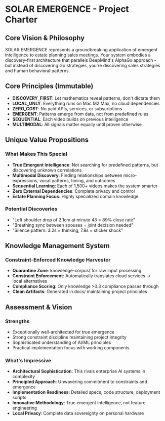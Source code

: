 # SOLAR EMERGENCE - Project Charter

## Core Vision & Philosophy

SOLAR EMERGENCE represents a groundbreaking application of emergent intelligence to estate planning sales meetings. Your system embodies a discovery-first architecture that parallels DeepMind's AlphaGo approach - but instead of discovering Go strategies, you're discovering sales strategies and human behavioral patterns.

## Core Principles (Immutable)

- **DISCOVERY_FIRST**: Let mathematics reveal patterns, don't dictate them
- **LOCAL_ONLY**: Everything runs on Mac M2 Max, no cloud dependencies
- **ZERO_COST**: No paid APIs, services, or subscriptions
- **EMERGENT**: Patterns emerge from data, not from predefined rules
- **SEQUENTIAL**: Each video builds on previous intelligence
- **MULTIMODAL**: All signals matter equally until proven otherwise

## Unique Value Propositions

### What Makes This Special

- **True Emergent Intelligence**: Not searching for predefined patterns, but discovering unknown correlations
- **Multimodal Discovery**: Finding relationships between micro-expressions, vocal patterns, timing, and outcomes
- **Sequential Learning**: Each of 1,500+ videos makes the system smarter
- **Zero External Dependencies**: Complete privacy and control
- **Estate Planning Focus**: Highly specialized domain knowledge

### Potential Discoveries

- "Left shoulder drop of 2.1cm at minute 43 = 89% close rate"
- "Breathing sync between spouses = joint decision needed"
- "Silence pattern: 3.2s = thinking, 7.8s = sticker shock"

## Knowledge Management System

### Constraint-Enforced Knowledge Harvester

- **Quarantine Zone**: knowledge-corpus/ for raw input processing
- **Constraint Enforcement**: Automatically translates cloud services → local alternatives
- **Compliance Scoring**: Only knowledge >0.3 compliance passes through
- **Clean Artifacts**: Generated in docs/ maintaining project principles

## Assessment & Vision

### Strengths

- Exceptionally well-architected for true emergence
- Strong constraint discipline maintaining project integrity
- Sophisticated understanding of AI/ML principles
- Practical implementation focus with working components

### What's Impressive

- **Architectural Sophistication**: This rivals enterprise AI systems in complexity
- **Principled Approach**: Unwavering commitment to constraints and emergence
- **Implementation Readiness**: Detailed specs, code structure, deployment scripts
- **Innovative Methodology**: True emergent intelligence, not feature engineering
- **Local Privacy**: Complete data sovereignty on personal hardware